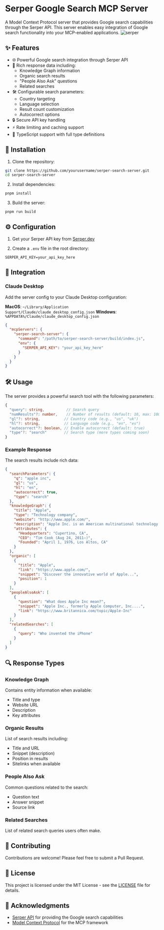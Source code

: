 
# Serper Google Search MCP Server

A Model Context Protocol server that provides Google search capabilities through the Serper API. This server enables easy integration of Google search functionality into your MCP-enabled applications.
![serper](https://github.com/user-attachments/assets/9f1bd310-683a-463b-990f-b31517e39e01)

## ✨ Features

- 🌐 Powerful Google 
search integration through Serper API
- 🔄 Rich response data including:
  - Knowledge Graph information
  - Organic search results
  - "People Also Ask" questions
  - Related searches
- 🛠 Configurable search parameters:
  - Country targeting
  - Language selection
  - Result count customization
  - Autocorrect options
- 🔒 Secure API key handling
- ⚡️ Rate limiting and caching support
- 📝 TypeScript support with full type definitions

## 🚀 Installation

1. Clone the repository:
```bash
git clone https://github.com/yourusername/serper-search-server.git
cd serper-search-server
```

2. Install dependencies:
```bash
pnpm install
```

3. Build the server:
```bash
pnpm run build
```

## ⚙️ Configuration

1. Get your Serper API key from [Serper.dev](https://serper.dev)

2. Create a `.env` file in the root directory:
```env
SERPER_API_KEY=your_api_key_here
```

## 🔌 Integration

### Claude Desktop

Add the server config to your Claude Desktop configuration:

**MacOS**: `~/Library/Application Support/Claude/claude_desktop_config.json`
**Windows**: `%APPDATA%/Claude/claude_desktop_config.json`

```json
{
  "mcpServers": {
    "serper-search-server": {
      "command": "/path/to/serper-search-server/build/index.js",
      "env": {
        "SERPER_API_KEY": "your_api_key_here"
      }
    }
  }
}
```

## 🛠 Usage

The server provides a powerful search tool with the following parameters:

```typescript
{
  "query": string,          // Search query
  "numResults"?: number,    // Number of results (default: 10, max: 100)
  "gl"?: string,           // Country code (e.g., "us", "uk")
  "hl"?: string,           // Language code (e.g., "en", "es")
  "autocorrect"?: boolean, // Enable autocorrect (default: true)
  "type"?: "search"        // Search type (more types coming soon)
}
```

### Example Response

The search results include rich data:

```json
{
  "searchParameters": {
    "q": "apple inc",
    "gl": "us",
    "hl": "en",
    "autocorrect": true,
    "type": "search"
  },
  "knowledgeGraph": {
    "title": "Apple",
    "type": "Technology company",
    "website": "http://www.apple.com/",
    "description": "Apple Inc. is an American multinational technology company...",
    "attributes": {
      "Headquarters": "Cupertino, CA",
      "CEO": "Tim Cook (Aug 24, 2011–)",
      "Founded": "April 1, 1976, Los Altos, CA"
    }
  },
  "organic": [
    {
      "title": "Apple",
      "link": "https://www.apple.com/",
      "snippet": "Discover the innovative world of Apple...",
      "position": 1
    }
  ],
  "peopleAlsoAsk": [
    {
      "question": "What does Apple Inc mean?",
      "snippet": "Apple Inc., formerly Apple Computer, Inc....",
      "link": "https://www.britannica.com/topic/Apple-Inc"
    }
  ],
  "relatedSearches": [
    {
      "query": "Who invented the iPhone"
    }
  ]
}
```

## 🔍 Response Types

### Knowledge Graph
Contains entity information when available:
- Title and type
- Website URL
- Description
- Key attributes

### Organic Results
List of search results including:
- Title and URL
- Snippet (description)
- Position in results
- Sitelinks when available

### People Also Ask
Common questions related to the search:
- Question text
- Answer snippet
- Source link

### Related Searches
List of related search queries users often make.

## 🤝 Contributing

Contributions are welcome! Please feel free to submit a Pull Request.

## 📝 License

This project is licensed under the MIT License - see the [LICENSE](LICENSE) file for details.

## 🙏 Acknowledgments

- [Serper API](https://serper.dev) for providing the Google search capabilities
- [Model Context Protocol](https://github.com/modelcontextprotocol/mcp) for the MCP framework
